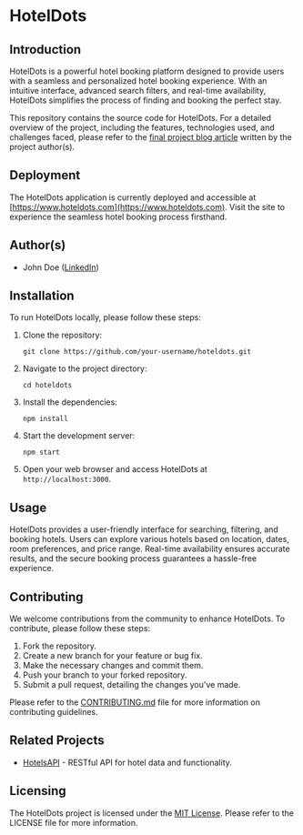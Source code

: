 # HotelDots

## Introduction
HotelDots is a powerful hotel booking platform designed to provide users with a seamless and personalized hotel booking experience. With an intuitive interface, advanced search filters, and real-time availability, HotelDots simplifies the process of finding and booking the perfect stay. 

This repository contains the source code for HotelDots. For a detailed overview of the project, including the features, technologies used, and challenges faced, please refer to the [final project blog article](https://www.example.com/hoteldots-blog) written by the project author(s).

## Deployment
The HotelDots application is currently deployed and accessible at [https://www.hoteldots.com](https://www.hoteldots.com). Visit the site to experience the seamless hotel booking process firsthand.

## Author(s)
- John Doe ([LinkedIn](https://www.linkedin.com/in/johndoe))

## Installation
To run HotelDots locally, please follow these steps:

1. Clone the repository:
   ```
   git clone https://github.com/your-username/hoteldots.git
   ```

2. Navigate to the project directory:
   ```
   cd hoteldots
   ```

3. Install the dependencies:
   ```
   npm install
   ```

4. Start the development server:
   ```
   npm start
   ```

5. Open your web browser and access HotelDots at `http://localhost:3000`.

## Usage
HotelDots provides a user-friendly interface for searching, filtering, and booking hotels. Users can explore various hotels based on location, dates, room preferences, and price range. Real-time availability ensures accurate results, and the secure booking process guarantees a hassle-free experience.

## Contributing
We welcome contributions from the community to enhance HotelDots. To contribute, please follow these steps:

1. Fork the repository.
2. Create a new branch for your feature or bug fix.
3. Make the necessary changes and commit them.
4. Push your branch to your forked repository.
5. Submit a pull request, detailing the changes you've made.

Please refer to the [CONTRIBUTING.md](CONTRIBUTING.md) file for more information on contributing guidelines.

## Related Projects
- [HotelsAPI](https://github.com/your-username/hotels-api) - RESTful API for hotel data and functionality.

## Licensing
The HotelDots project is licensed under the [MIT License](LICENSE). Please refer to the LICENSE file for more information.

